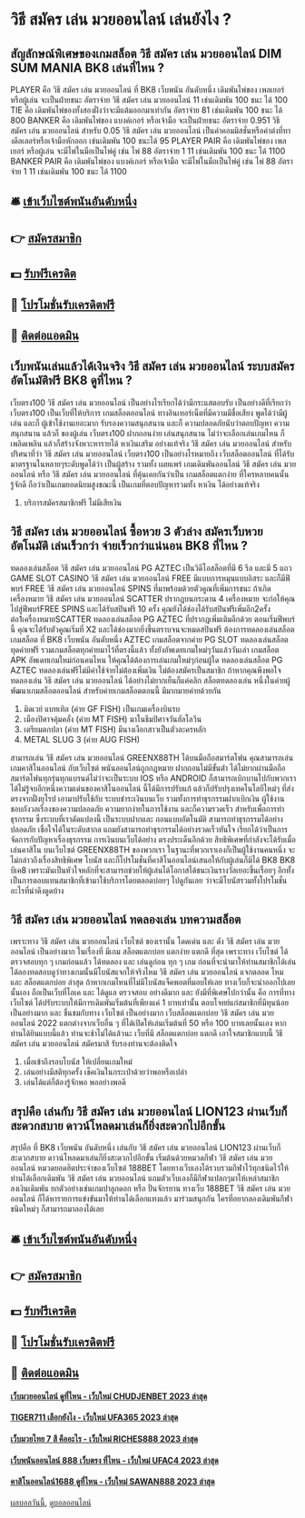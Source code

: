 # วิธี สมัคร เล่น มวยออนไลน์ เล่นยังไง ?
## สัญลักษณ์พิเศษของเกมสล็อต วิธี สมัคร เล่น มวยออนไลน์ DIM SUM MANIA BK8 เล่นที่ไหน ?
PLAYER คือ วิธี สมัคร เล่น มวยออนไลน์ ที่ BK8 เว็บพนัน อันดับหนึ่ง เดิมพันไพ่ของ เพลเยอร์ หรือผู้เล่น จะเป็นฝ่ายชนะ อัตราจ่าย วิธี สมัคร เล่น มวยออนไลน์ 11 เช่นเดิมพัน 100 ชนะ ได้ 100
TIE คือ เดิมพันไพ่ของทั้งสองฝั่งว่าจะมีแต้มออกมาเท่ากัน อัตราจ่าย 81 เช่นเดิมพัน 100 ชนะ ได้ 800
BANKER คือ เดิมพันไพ่ของ แบงค์เกอร์ หรือเจ้ามือ จะเป็นฝ่ายชนะ อัตราจ่าย 0.951 วิธี สมัคร เล่น มวยออนไลน์ สำหรับ 0.05 วิธี สมัคร เล่น มวยออนไลน์ เป็นค่าคอมมิสชั่นหรือค่าต๋งที่ทางดีลเลอร์หรือเจ้ามือหักออก เช่นเดิมพัน 100 ชนะได้ 95
PLAYER PAIR คือ เดิมพันไพ่ของ เพลเยอร์ หรือผู้เล่น จะมีไพ่ในมือเป็นไพ่คู่ เช่น ไพ่ 88 อัตราจ่าย 1 11 เช่นเดิมพัน 100 ชนะ ได้ 1100 BANKER PAIR คือ เดิมพันไพ่ของ แบงค์เกอร์ หรือเจ้ามือ จะมีไพ่ในมือเป็นไพ่คู่ เช่น ไพ่ 88 อัตราจ่าย 1 11 เช่นเดิมพัน 100 ชนะ ได้ 1100

## 🛎 [เข้าเว็บไซต์พนันอันดับหนึ่ง](https://bit.ly/3SdLNi2)
## 👉 [สมัครสมาชิก](https://bit.ly/3SdLNi2)
## 💵 [รับฟรีเครดิต](https://bit.ly/3dyRKHj)
## 👑 [โปรโมชั่นรับเครดิตฟรี](https://bit.ly/3dyRKHj)
## 📱 [ติดต่อแอดมิน](https://bit.ly/3dyRKHj)

## เว็บพนันเล่นแล้วได้เงินจริง วิธี สมัคร เล่น มวยออนไลน์ ระบบสมัครอัตโนมัติฟรี BK8 ดูที่ไหน ?
เว็บตรง100 วิธี สมัคร เล่น มวยออนไลน์ เป็นอย่างไรเรียกได้ว่ามีกระแสตอบรับ เป็นอย่างดีที่เรียกว่า เว็บตรง100 เป็นเว็บที่ให้บริการ เกมสล็อตออนไลน์ ทางอินเทอร์เน็ตที่มีความมีชื่อเสียง พูดได้ว่ามีผู้เล่น และก็ ผู้เข้าใช้งานเยอะมาก รับรองความสนุกสนาน และก็ ความปลอดภัยนับว่าตอบปัญหา ความสนุกสนาน แล้วก็ ของผู้เล่น เว็บตรง100 ฝากถอนง่าย เล่นสนุกสนาน ไม่ว่าจะเลือกเล่นเกมไหน ก็เพลิดเพลิน แล้วก็สร้างจังหวะหารายได้ หาเงินเสริม อย่างแท้จริง วิธี สมัคร เล่น มวยออนไลน์ สำหรับปริศนาที่ว่า วิธี สมัคร เล่น มวยออนไลน์ เว็บตรง100 เป็นอย่างไรหมายถึง เว็บสล็อตออนไลน์ ที่ได้รับมาตรฐานในหลายๆระดับพูดได้ว่า เป็นผู้สร้าง รวมทั้ง เผยแพร่ เกมเดิมพันออนไลน์ วิธี สมัคร เล่น มวยออนไลน์ หรือ วิธี สมัคร เล่น มวยออนไลน์ ที่คุ้นเคยกันว่าเป็น เกมสล็อตแตกง่าย ที่ใครหลายคนนั้นรู้จักดี ถือว่าเป็นเกมยอดนิยมสูงขณะนี้ เป็นเกมที่ตอบปัญหารวมทั้ง หาเงิน ได้อย่างแท้จริง
1. บริการสมัครสมาชิกฟรี ไม่มีเสียเงิน

## วิธี สมัคร เล่น มวยออนไลน์ ซื้อหวย 3 ตัวล่าง สมัครเว็บหวยอัตโนมัติ เล่นเร็วกว่า จ่ายเร็วกว่าแน่นอน BK8 ที่ไหน ?
ทดลองเล่นสล็อต วิธี สมัคร เล่น มวยออนไลน์ PG AZTEC เป็นวิดีโอสล็อตที่มี 6 รีล และมี 5 แถว GAME SLOT CASINO วิธี สมัคร เล่น มวยออนไลน์ FREE มีแบบการหมุนแบบอิสระ และก็มีฟีพบร์ FREE วิธี สมัคร เล่น มวยออนไลน์ SPINS ที่มาพร้อมด้วยตัวคูณที่เพิ่มการชนะ ถ้าเกิดเครื่องหมาย วิธี สมัคร เล่น มวยออนไลน์ SCATTER ปรากฎบนกระดาน 4 เครื่องหมาย จะก่อให้คุณไปสู่ฟีพบร์FREE SPINS และได้รับสปินฟรี 10 ครั้ง คุณยังได้ช่องได้รับสปินฟรีเพิ่มอีก2ครั้ง ต่อ1เครื่องหมายSCATTER ทดลองเล่นสล็อต PG AZTEC ที่ปรากฎเพิ่มเติมอีกด้วย ตอนเริ่มฟีพบร์นี้ คุณจะได้รับตัวคูณเริ่มที่ X2 และได้ช่องมากยิ่งขึ้นตราบจนจะหมดสปินฟรี ต้องการทดลองเล่นสล็อต เกมสล็อต ที่ BK8 เว็บพนัน อันดับหนึ่ง AZTEC เกมสล็อตจากค่าย PG SLOT ทดลองเล่นสล็อตทุดค่ายฟรี รวมเกมสล็อตทุกค่ายมาไว้ที่ตรงนี้แล้ว ทั้งยังอัพเดทเกมใหม่ๆวันแล้ววันเล่า เกมสล็อต APK อัพเดทเกมใหม่ก่อนคนไหน ให้คุณได้ต้องการเล่นเกมใหม่ๆก่อนผู้ใด ทดลองเล่นสล็อต PG AZTEC ทดลองเล่นฟรีไม่มีค่าใช้จ่ายไม่ต้องเพิ่มเงิน ไม่ต้องสมัครเป็นสมาชิก ถ้าหากคุณพึงพอใจทดลองเล่น วิธี สมัคร เล่น มวยออนไลน์ ได้อย่างไม่ยากเย็นก็แค่คลิก สล็อตทดลองเล่น หนึ่งในค่ายผู้พัฒนาเกมสล็อตออนไลน์ สำหรับค่ายเกมสล็อตตอนนี้ มีมากมายค่ายด้วยกัน
1. มิดเวย์ แบทเทิล (ค่าย GF FISH) เป็นเกมเครื่องบินรบ
2. เมืองปิศาจคุ้มคลั่ง (ค่าย MT FISH) มาในธีมปิศาจวันฮัลโลวีน
3. เตรียมตกปลา (ค่าย MT FISH) มีนางเงือกสาวเป็นตัวละครหลัก
4. METAL SLUG 3 (ค่าย AUG FISH)

สามารถเล่น วิธี สมัคร เล่น มวยออนไลน์ GREENX88TH ได้บนมือถือสมาร์ตโฟน คุณสามารถเล่นเกมคาสิโนออนไลน์ กับเว็บไซต์ พนันออนไลน์ถูกกฎหมาย ฝากถอนไม่มีขั้นต่ํา ได้ไม่ยากผ่านมือถือสมาร์ตโฟนทุกรุ่นทุกแบรนด์ไม่ว่าจะเป็นระบบ IOS หรือ ANDROID ก็สามารถเบิกบานไปกับพวกเราได้ไม่รู้จบอีกหนึ่งความเด่นของคาสิโนออนไลน์ นี้ได้มีการปรับแก้ แล้วก็ปรับปรุงเทคโนโลยีใหม่ๆ ที่ส่งตรงจากฝั่งยุโรป เอามาปรับใช้กับ ระบบชำระเงินบนเว็บ รวมทั้งการทำธุรกรรมฝากเบิกเงิน ผู้ใช้งาน ชอบกังวลเรื่องของความปลอดภัย ความยากง่ายในการใช้งาน และก็ความรวดเร็ว สำหรับเพื่อการทำธุรกรรม ซึ่งระบบที่เราดัดแปลงนี้ เป็นระบบฝากและ ถอนแบบอัตโนมัติ สามารถทำธุรกรรมได้อย่างปลอดภัย เชื่อใจได้ในระดับสากล แถมยังสามารถทำธุรกรรมได้อย่างรวดเร็วทันใจ เรียกได้ว่าเป็นการจัดการกับปัญหาเรื่องธุรกรรม การเงินบนเว็บได้อย่าง ตรงประเด็นอีกด้วย
สิทธิพิเศษที่กำลังจะได้รับเมื่อเล่นคาสิโน บนเว็บไซต์ GREENX88TH ของพวกเรา ในฐานะที่พวกเราเองก็เป็นผู้ใช้งานคนหนึ่ง จะไม่กล่าวถึงเรื่องสิทธิพิเศษ โบนัส และก็โปรโมชั่นที่คาสิโนออนไลน์เสนอให้กับผู้เล่นก็มิได้ BK8 BK8 บีเค8 เพราะมันเป็นหัวใจหลักที่จะสามารถช่วยให้ผู้เล่นได้โอกาสได้ชนะเงินรางวัลเยอะขึ้นเรื่อยๆ อีกทั้งเป็นการตอบแทนสมาชิกที่เข้ามาใช้บริการโดยตลอดบ่อยๆ ไปดูกันเลย ว่าจะมีโบนัสรวมทั้งโปรโมชั่น อะไรที่น่าดึงดูดบ้าง

## วิธี สมัคร เล่น มวยออนไลน์ ทดลองเล่น บทความสล็อต
เพราะทาง วิธี สมัคร เล่น มวยออนไลน์ เว็บไซต์ ของเรานั้น โดดเด่น และ ดัง วิธี สมัคร เล่น มวยออนไลน์ เป็นอย่างมาก ในเรื่องที่ มีเกม สล็อตแตกบ่อย แตกง่าย แตกดี ที่สุด เพราะทาง เว็บไซต์ ได้ตรวจสอบทุก ๆ เกมก่อนแล้ว ได้ทดลอง และ เล่นดูก่อน ทุก ๆ เกม ก่อนที่จะนำมาให้ท่านสมาชิกได้เล่น ได้ลองทดสอบดูว่าทางเกมนั้นมีโบนัสแจกให้จริงไหม วิธี สมัคร เล่น มวยออนไลน์ แจกตลอด ไหม และ สล็อตแตกบ่อย ล่าสุด ถ้าหากเกมไหนที่ไม่มีโบนัสแจ็คพอตที่มอบให้เลย ทางเว็บก็จะนำออกไปเลยนั้นเอง ถือเป็นเว็บที่โอเค และ ได้ดูแล ตรวจสอบ อย่างดีมาก และ ยังมีที่พิเศษไปกว่านั้น คือ การที่ทาง เว็บไซต์ ได้ปรับระบบให้มีการเดิมพันเริ่มต้นที่เพียงแค่ 1 บาทเท่านั้น ตอบโจทย์แก่สมาชิกที่มีทุนน้อยเป็นอย่างมาก และ ชื่นชมกับทาง เว็บไซต์ เป็นอย่างมาก เว็บสล็อตแตกบ่อย วิธี สมัคร เล่น มวยออนไลน์ 2022 แตกต่างจากเว็บอื่น ๆ ที่ได้เปิดให้เล่นเริ่มต้นที่ 50 หรือ 100 บาทเลยนั้นเอง หากท่านได้ยินแบบนี้แล้ว ท่านจะช้าไม่ได้แล้วนะ เว็บที่มี สล็อตแตกบ่อย แตกดี เอาใจสมาชิกแบบนี้ วิธี สมัคร เล่น มวยออนไลน์ สมัครมาสิ รับรองท่านจะต้องติดใจ
1. เมื่อเข้าถึงรอบโบนัส ให้เปลี่ยนเกมใหม่
2. เล่นอย่างมีสติทุกครั้ง เช็คเงินในกระเป่าด้วยว่าพอหรือเปล่า
3. เล่นได้แต่ก็ต้องรู้จักพอ พออย่างพอดี

## สรุปคือ เล่นกับ วิธี สมัคร เล่น มวยออนไลน์ LION123 ผ่านเว็บก็สะดวกสบาย ดาวน์โหลดมาเล่นก็ยิ่งสะดวกไปอีกขั้น
สรุปคือ ที่ BK8 เว็บพนัน อันดับหนึ่ง เล่นกับ วิธี สมัคร เล่น มวยออนไลน์ LION123 ผ่านเว็บก็สะดวกสบาย ดาวน์โหลดมาเล่นก็ยิ่งสะดวกไปอีกขั้น เริ่มต้นด้วยหมวดกีฬา วิธี สมัคร เล่น มวยออนไลน์ หมวดยอดฮิตประจำของเว็บไซต์ 188BET โดยทางเว็บเองได้รวบรวมกีฬาไว้ทุกชนิดไว้ให้ท่านได้เลือกเดิมพัน วิธี สมัคร เล่น มวยออนไลน์ แถมตัวเว็บเองก็มีกีฬาแปลกๆมาให้เหล่าสมาชิกลงเงินเดิมพัน ยกตัวอย่างเช่นเกมปาลูกดอก หรือ ปั่นจักรยาน ทางเว็บ 188BET วิธี สมัคร เล่น มวยออนไลน์ ก็ได้หารายการแข่งขันมาให้ท่านได้เลือกแทงแล้ว มาร่วมสนุกกัน ใครที่อยากลองเดิมพันกีฬาชนิดใหม่ๆ ก็สามารถมาลองได้เลย

## 🛎 [เข้าเว็บไซต์พนันอันดับหนึ่ง](https://bit.ly/3SdLNi2)
## 👉 [สมัครสมาชิก](https://bit.ly/3SdLNi2)
## 💵 [รับฟรีเครดิต](https://bit.ly/3dyRKHj)
## 👑 [โปรโมชั่นรับเครดิตฟรี](https://bit.ly/3dyRKHj)
## 📱 [ติดต่อแอดมิน](https://bit.ly/3dyRKHj)

#### [เว็บมวยออนไลน์ ดูที่ไหน - เว็บใหม่ CHUDJENBET 2023 ล่าสุด](https://atom.io/themes/เว็บมวยออนไลน์%20ดูที่ไหน%20-%20เว็บใหม่%20chudjenbet%202023%20ล่าสุด)
#### [TIGER711 เลือกยังไง - เว็บใหม่ UFA365 2023 ล่าสุด](https://atom.io/themes/tiger711%20เลือกยังไง%20-%20เว็บใหม่%20ufa365%202023%20ล่าสุด)
#### [เว็บมวยไทย 7 สี คืออะไร - เว็บใหม่ RICHES888 2023 ล่าสุด](https://atom.io/themes/เว็บมวยไทย%207%20สี%20คืออะไร%20-%20เว็บใหม่%20riches888%202023%20ล่าสุด)
#### [เว็บพนันออนไลน์ 888 เว็บตรง ที่ไหน - เว็บใหม่ UFAC4 2023 ล่าสุด](https://atom.io/themes/เว็บพนันออนไลน์%20888%20เว็บตรง%20ที่ไหน%20-%20เว็บใหม่%20ufac4%202023%20ล่าสุด)
#### [คาสิโนออนไลน์1688 ดูที่ไหน - เว็บใหม่ SAWAN888 2023 ล่าสุด](https://atom.io/themes/คาสิโนออนไลน์1688%20ดูที่ไหน%20-%20เว็บใหม่%20sawan888%202023%20ล่าสุด)

[ผลบอลวันนี้](https://siamsport.tv "ผลบอลวันนี้"), [ดูบอลออนไลน์](https://siamsport.tv/ดูบอลสด "ดูบอลออนไลน์")